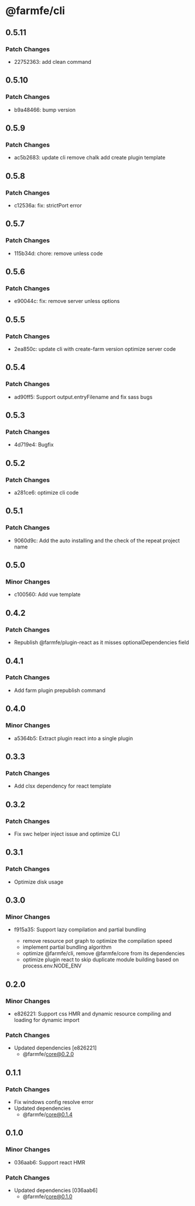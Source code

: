 # @farmfe/cli

## 0.5.11

### Patch Changes

- 22752363: add clean command

## 0.5.10

### Patch Changes

- b9a48466: bump version

## 0.5.9

### Patch Changes

- ac5b2683: update cli remove chalk add create plugin template

## 0.5.8

### Patch Changes

- c12536a: fix: strictPort error

## 0.5.7

### Patch Changes

- 115b34d: chore: remove unless code

## 0.5.6

### Patch Changes

- e90044c: fix: remove server unless options

## 0.5.5

### Patch Changes

- 2ea850c: update cli with create-farm version optimize server code

## 0.5.4

### Patch Changes

- ad90ff5: Support output.entryFilename and fix sass bugs

## 0.5.3

### Patch Changes

- 4d719e4: Bugfix

## 0.5.2

### Patch Changes

- a281ce6: optimize cli code

## 0.5.1

### Patch Changes

- 9060d9c: Add the auto installing and the check of the repeat project name

## 0.5.0

### Minor Changes

- c100560: Add vue template

## 0.4.2

### Patch Changes

- Republish @farmfe/plugin-react as it misses optionalDependencies field

## 0.4.1

### Patch Changes

- Add farm plugin prepublish command

## 0.4.0

### Minor Changes

- a5364b5: Extract plugin react into a single plugin

## 0.3.3

### Patch Changes

- Add clsx dependency for react template

## 0.3.2

### Patch Changes

- Fix swc helper inject issue and optimize CLI

## 0.3.1

### Patch Changes

- Optimize disk usage

## 0.3.0

### Minor Changes

- f915a35: Support lazy compilation and partial bundling

  - remove resource pot graph to optimize the compilation speed
  - implement partial bundling algorithm
  - optimize @farmfe/cli, remove @farmfe/core from its dependencies
  - optimize plugin react to skip duplicate module building based on process.env.NODE_ENV

## 0.2.0

### Minor Changes

- e826221: Support css HMR and dynamic resource compiling and loading for dynamic import

### Patch Changes

- Updated dependencies [e826221]
  - @farmfe/core@0.2.0

## 0.1.1

### Patch Changes

- Fix windows config resolve error
- Updated dependencies
  - @farmfe/core@0.1.4

## 0.1.0

### Minor Changes

- 036aab6: Support react HMR

### Patch Changes

- Updated dependencies [036aab6]
  - @farmfe/core@0.1.0
